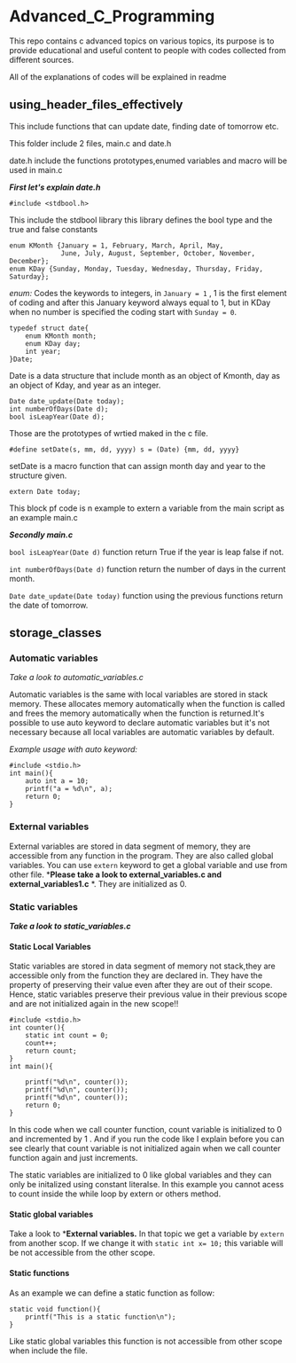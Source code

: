 # Advanced_C_Programming

This repo contains c advanced topics on various topics, its purpose is to provide educational and useful content to people with codes collected from different sources.

All of the explanations of codes will be explained in readme

## using_header_files_effectively

This include functions that can update date, finding date of tomorrow etc.

This folder include 2 files, main.c and date.h

date.h include the functions prototypes,enumed variables and macro will be used in main.c

***First let's explain date.h***

`#include <stdbool.h>`

This include the stdbool library this library defines the bool type and the true and false constants

```
enum KMonth {January = 1, February, March, April, May,
             June, July, August, September, October, November, December};
enum KDay {Sunday, Monday, Tuesday, Wednesday, Thursday, Friday, Saturday};
```

*enum:* Codes the keywords to integers, in `January = 1` , 1 is the first element of coding and after this January keyword always equal to 1, but in KDay when no number is specified the coding start with `Sunday = 0`.

```
typedef struct date{
    enum KMonth month;
    enum KDay day;
    int year;
}Date;
```

Date is a data structure that include month as an object of Kmonth, day as an object of Kday, and  year as an integer.

```
Date date_update(Date today);
int numberOfDays(Date d);
bool isLeapYear(Date d);

```

Those are the prototypes of wrtied maked in the c file.

```
#define setDate(s, mm, dd, yyyy) s = (Date) {mm, dd, yyyy}
```

setDate is a macro function that can assign month day and year to the structure given.

`extern Date today;`

This block pf code is n example to extern a variable from the main script as an example main.c

***Secondly main.c***

`bool isLeapYear(Date d)` function return True if the year is leap false if not.

`int numberOfDays(Date d)` function return the number of days in the current month.

`Date date_update(Date today)` function using the previous functions return the date of tomorrow.

## storage_classes

### Automatic variables

*Take a look to automatic_variables.c*

Automatic variables is the same with local variables are stored in stack memory. These allocates memory automatically when the function is called and frees the memory automatically when the function is returned.It's possible to use auto keyword to declare automatic variables but it's not necessary because all local variables are automatic variables by default.

*Example usage with auto keyword:*

```
#include <stdio.h>
int main(){
    auto int a = 10;
    printf("a = %d\n", a);
    return 0;
}
```

### External variables

External variables are stored in data segment of memory, they are accessible from any function in the program. They are also called global variables. You can use `extern` keyword to get a global variable and use from other file. ***Please take a look to external_variables.c and external_variables1.c** *. They are initialized as 0.

### Static variables

***Take a look to static_variables.c***

#### Static Local Variables

Static variables are stored in data segment of memory not stack,they are accessible only from the function they are declared in. They have the property of preserving their value even after they are out of their scope. Hence, static variables preserve their previous value in their previous scope and are not initialized again in the new scope!!

```
#include <stdio.h>
int counter(){
    static int count = 0;
    count++;
    return count;
}
int main(){
  
    printf("%d\n", counter());
    printf("%d\n", counter());
    printf("%d\n", counter());
    return 0;
}
```

In this code when we call counter function, count variable is initialized to 0 and incremented by 1 . And if you run the code like I explain before you can see clearly that count variable is not initialized again when we call counter function again and just increments.

The static variables are initialized to 0 like global variables and they can only be initalized using constant literalse. In this example you cannot acess to count inside the while loop by extern or others method.

#### Static global variables

Take a look to ***External variables.** In that topic we get a variable by `extern` from another scop. If we change it with `static int x= 10;` this variable will be not accessible from the other scope.

#### Static functions

As an example we can define a static function as follow:

```
static void function(){
    printf("This is a static function\n");
}
```

Like static global variables this function is not accessible from other scope when include the file.
